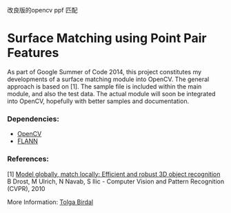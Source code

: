 
改良版的opencv ppf 匹配
# Surface Matching using Point Pair Features

As part of Google Summer of Code 2014, this project constitutes my developments of a surface matching module into OpenCV. The general approach is based on [1]. The sample file is included within the main module, and also the test data. The actual module will soon be integrated into OpenCV, hopefully with better samples and documentation.

### Dependencies:

 * [OpenCV](http://opencv.org)
 * [FLANN](http://www.cs.ubc.ca/research/flann/)


### References:

 [1] [Model globally, match locally: Efficient and robust 3D object recognition](http://campar.cs.tum.edu/pub/drost2010CVPR/drost2010CVPR.pdf) B Drost, M Ulrich, N Navab, S Ilic - Computer Vision and Pattern Recognition (CVPR), 2010
 

More Information: [Tolga Birdal](http://www.tbirdal.me)
